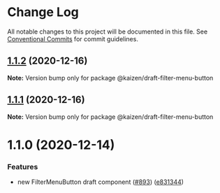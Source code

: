 # Change Log

All notable changes to this project will be documented in this file.
See [Conventional Commits](https://conventionalcommits.org) for commit guidelines.

## [1.1.2](https://github.com/cultureamp/kaizen-design-system/compare/@kaizen/draft-filter-menu-button@1.1.1...@kaizen/draft-filter-menu-button@1.1.2) (2020-12-16)

**Note:** Version bump only for package @kaizen/draft-filter-menu-button





## [1.1.1](https://github.com/cultureamp/kaizen-design-system/compare/@kaizen/draft-filter-menu-button@1.1.0...@kaizen/draft-filter-menu-button@1.1.1) (2020-12-16)

**Note:** Version bump only for package @kaizen/draft-filter-menu-button





# 1.1.0 (2020-12-14)


### Features

* new FilterMenuButton draft component ([#893](https://github.com/cultureamp/kaizen-design-system/issues/893)) ([e831344](https://github.com/cultureamp/kaizen-design-system/commit/e8313441412aa3455c65cc9b306102c0c08bcec0))
